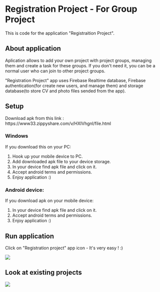 <h1>Registration Project - For Group Project</h1>

<p>This is code for the application "Registraition Project".</p>

<h2>About application</h2>

<p>Aplication allows to add your own project with project groups,
managing them and create a task for these groups.
If you don't need it, you can be a normal user who can join to other project groups.</p>

<p> "Registration Project" app uses Firebase Realtime database, Firebase authentication(for create new users, and manage them) 
and storage database(to store CV and photo files sended from the app).

<h2>Setup</h2>
<p>Download apk from this link : https://www33.zippyshare.com/v/HXIVhgnl/file.html</p>

<h3>Windows</h3>
<p>If you download this on your PC:</p>
<ol>
	<li>Hook up your mobile device to PC.</li>
	<li>Add downloaded apk file to your device storage.</li>
	<li>In your device find apk file and click on it.</li>
	<li>Accept android terms and permissions.
	<li>Enjoy application :)</li>
</ol>

<h3>Android device:</h3>
<p>If you download apk on your mobile device:</p>
<ol>
	<li>In your device find apk file and click on it.</li>
	<li>Accept android terms and permissions.</li>
	<li>Enjoy application :)</li>
</ol>

<h2>Run application</h2>
<p>Click on "Registration project" app icon - It's very easy ! :)</p>
<img src="https://i.ibb.co/BLFqfjM/ezgif-com-video-to-gif7a9007b6427510b2.gif"/>

<h2>Look at existing projects</h2>

<img src="https://i.ibb.co/87WVyMv/2019-06-08-02-40-12.gif"/>
